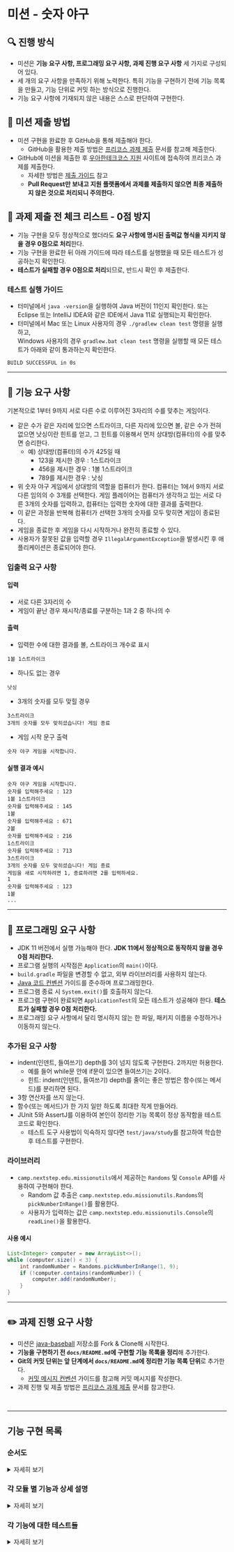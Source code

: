 # 미션 - 숫자 야구

## 🔍 진행 방식

- 미션은 **기능 요구 사항, 프로그래밍 요구 사항, 과제 진행 요구 사항** 세 가지로 구성되어 있다.
- 세 개의 요구 사항을 만족하기 위해 노력한다. 특히 기능을 구현하기 전에 기능 목록을 만들고, 기능 단위로 커밋 하는 방식으로 진행한다.
- 기능 요구 사항에 기재되지 않은 내용은 스스로 판단하여 구현한다.

## 📮 미션 제출 방법

- 미션 구현을 완료한 후 GitHub을 통해 제출해야 한다.
    - GitHub을 활용한 제출 방법은 [프리코스 과제 제출](https://github.com/woowacourse/woowacourse-docs/tree/master/precourse) 문서를 참고해
      제출한다.
- GitHub에 미션을 제출한 후 [우아한테크코스 지원](https://apply.techcourse.co.kr) 사이트에 접속하여 프리코스 과제를 제출한다.
    - 자세한 방법은 [제출 가이드](https://github.com/woowacourse/woowacourse-docs/tree/master/precourse#제출-가이드) 참고
    - **Pull Request만 보내고 지원 플랫폼에서 과제를 제출하지 않으면 최종 제출하지 않은 것으로 처리되니 주의한다.**

## 🚨 과제 제출 전 체크 리스트 - 0점 방지

- 기능 구현을 모두 정상적으로 했더라도 **요구 사항에 명시된 출력값 형식을 지키지 않을 경우 0점으로 처리**한다.
- 기능 구현을 완료한 뒤 아래 가이드에 따라 테스트를 실행했을 때 모든 테스트가 성공하는지 확인한다.
- **테스트가 실패할 경우 0점으로 처리**되므로, 반드시 확인 후 제출한다.

### 테스트 실행 가이드

- 터미널에서 `java -version`을 실행하여 Java 버전이 11인지 확인한다. 또는 Eclipse 또는 IntelliJ IDEA와 같은 IDE에서 Java 11로 실행되는지 확인한다.
- 터미널에서 Mac 또는 Linux 사용자의 경우 `./gradlew clean test` 명령을 실행하고,   
  Windows 사용자의 경우  `gradlew.bat clean test` 명령을 실행할 때 모든 테스트가 아래와 같이 통과하는지 확인한다.

```
BUILD SUCCESSFUL in 0s
```

---

## 🚀 기능 요구 사항

기본적으로 1부터 9까지 서로 다른 수로 이루어진 3자리의 수를 맞추는 게임이다.

- 같은 수가 같은 자리에 있으면 스트라이크, 다른 자리에 있으면 볼, 같은 수가 전혀 없으면 낫싱이란 힌트를 얻고, 그 힌트를 이용해서 먼저 상대방(컴퓨터)의 수를 맞추면 승리한다.
    - 예) 상대방(컴퓨터)의 수가 425일 때
        - 123을 제시한 경우 : 1스트라이크
        - 456을 제시한 경우 : 1볼 1스트라이크
        - 789를 제시한 경우 : 낫싱
- 위 숫자 야구 게임에서 상대방의 역할을 컴퓨터가 한다. 컴퓨터는 1에서 9까지 서로 다른 임의의 수 3개를 선택한다. 게임 플레이어는 컴퓨터가 생각하고 있는 서로 다른 3개의 숫자를 입력하고, 컴퓨터는 입력한 숫자에 대한
  결과를 출력한다.
- 이 같은 과정을 반복해 컴퓨터가 선택한 3개의 숫자를 모두 맞히면 게임이 종료된다.
- 게임을 종료한 후 게임을 다시 시작하거나 완전히 종료할 수 있다.
- 사용자가 잘못된 값을 입력할 경우 `IllegalArgumentException`을 발생시킨 후 애플리케이션은 종료되어야 한다.

### 입출력 요구 사항

#### 입력

- 서로 다른 3자리의 수
- 게임이 끝난 경우 재시작/종료를 구분하는 1과 2 중 하나의 수

#### 출력

- 입력한 수에 대한 결과를 볼, 스트라이크 개수로 표시

```
1볼 1스트라이크
```

- 하나도 없는 경우

```
낫싱
```

- 3개의 숫자를 모두 맞힐 경우

```
3스트라이크
3개의 숫자를 모두 맞히셨습니다! 게임 종료
```

- 게임 시작 문구 출력

```
숫자 야구 게임을 시작합니다.
``` 

#### 실행 결과 예시

```
숫자 야구 게임을 시작합니다.
숫자를 입력해주세요 : 123
1볼 1스트라이크
숫자를 입력해주세요 : 145
1볼
숫자를 입력해주세요 : 671
2볼
숫자를 입력해주세요 : 216
1스트라이크
숫자를 입력해주세요 : 713
3스트라이크
3개의 숫자를 모두 맞히셨습니다! 게임 종료
게임을 새로 시작하려면 1, 종료하려면 2를 입력하세요.
1
숫자를 입력해주세요 : 123
1볼
...
```

---

## 🎯 프로그래밍 요구 사항

- JDK 11 버전에서 실행 가능해야 한다. **JDK 11에서 정상적으로 동작하지 않을 경우 0점 처리한다.**
- 프로그램 실행의 시작점은 `Application`의 `main()`이다.
- `build.gradle` 파일을 변경할 수 없고, 외부 라이브러리를 사용하지 않는다.
- [Java 코드 컨벤션](https://github.com/woowacourse/woowacourse-docs/tree/master/styleguide/java) 가이드를 준수하며 프로그래밍한다.
- 프로그램 종료 시 `System.exit()`를 호출하지 않는다.
- 프로그램 구현이 완료되면 `ApplicationTest`의 모든 테스트가 성공해야 한다. **테스트가 실패할 경우 0점 처리한다.**
- 프로그래밍 요구 사항에서 달리 명시하지 않는 한 파일, 패키지 이름을 수정하거나 이동하지 않는다.

### 추가된 요구 사항

- indent(인덴트, 들여쓰기) depth를 3이 넘지 않도록 구현한다. 2까지만 허용한다.
    - 예를 들어 while문 안에 if문이 있으면 들여쓰기는 2이다.
    - 힌트: indent(인덴트, 들여쓰기) depth를 줄이는 좋은 방법은 함수(또는 메서드)를 분리하면 된다.
- 3항 연산자를 쓰지 않는다.
- 함수(또는 메서드)가 한 가지 일만 하도록 최대한 작게 만들어라.
- JUnit 5와 AssertJ를 이용하여 본인이 정리한 기능 목록이 정상 동작함을 테스트 코드로 확인한다.
    - 테스트 도구 사용법이 익숙하지 않다면 `test/java/study`를 참고하여 학습한 후 테스트를 구현한다.

### 라이브러리

- `camp.nextstep.edu.missionutils`에서 제공하는 `Randoms` 및 `Console` API를 사용하여 구현해야 한다.
    - Random 값 추출은 `camp.nextstep.edu.missionutils.Randoms`의 `pickNumberInRange()`를 활용한다.
    - 사용자가 입력하는 값은 `camp.nextstep.edu.missionutils.Console`의 `readLine()`을 활용한다.

#### 사용 예시

```java
List<Integer> computer = new ArrayList<>();
while (computer.size() < 3) {
    int randomNumber = Randoms.pickNumberInRange(1, 9);
    if (!computer.contains(randomNumber)) {
        computer.add(randomNumber);
    }
}
```

---

## ✏️ 과제 진행 요구 사항

- 미션은 [java-baseball](https://github.com/woowacourse-precourse/java-baseball) 저장소를 Fork & Clone해 시작한다.
- **기능을 구현하기 전 `docs/README.md`에 구현할 기능 목록을 정리**해 추가한다.
- **Git의 커밋 단위는 앞 단계에서 `docs/README.md`에 정리한 기능 목록 단위**로 추가한다.
    - [커밋 메시지 컨벤션](https://gist.github.com/stephenparish/9941e89d80e2bc58a153) 가이드를 참고해 커밋 메시지를 작성한다.
- 과제 진행 및 제출 방법은 [프리코스 과제 제출](https://github.com/woowacourse/woowacourse-docs/tree/master/precourse) 문서를 참고한다.

<br>

---

## 기능 구현 목록

### 순서도

<details>
    <summary>자세히 보기 </summary>

### 전체 순서도

<div style="text-align: center">
    <img src="https://k.kakaocdn.net/dn/cuPvdZ/btrQDFSw62b/PkUZkGg9yQoCO4tcvT3M0k/img.png" height="500" alt="">  <img src="https://img1.daumcdn.net/thumb/R1280x0/?scode=mtistory2&fname=https%3A%2F%2Fk.kakaocdn.net%2Fdn%2FbBmGeG%2FbtrQHBvTv89%2FiGu9LNo8vVBoFsHgdzrFFK%2Fimg.png" height="500" alt="">
</div>

### RandomNumberGenerator
<div style="text-align: center">
    <img src="https://img1.daumcdn.net/thumb/R1280x0/?scode=mtistory2&fname=https%3A%2F%2Fk.kakaocdn.net%2Fdn%2Fuik0f%2FbtrQErHxxsS%2FGwrWLEY0UUu2KVkNAn2rlK%2Fimg.png" width="200" alt="">
</div>

### HandleErrorForUserInput

<div style="text-align: center">
    <img src="https://img1.daumcdn.net/thumb/R1280x0/?scode=mtistory2&fname=https%3A%2F%2Fk.kakaocdn.net%2Fdn%2FbeY74v%2FbtrQJioJfb6%2FI63fVNYP52c1LXaOPgUHT1%2Fimg.png" width="400" alt="">
</div>

### CountStrikesAndBalls
<div style="text-align: center">
    <img src="https://img1.daumcdn.net/thumb/R1280x0/?scode=mtistory2&fname=https%3A%2F%2Fk.kakaocdn.net%2Fdn%2FQQ4Bh%2FbtrQFw2JV6o%2FCprMBXE3OTMNolITvPh24K%2Fimg.png" width="300" alt="">
</div>
</details>

### 각 모듈 별 기능과 상세 설명

<details>
    <summary> 자세히 보기</summary>

| 모듈 (메서드, 묶음 단위) | 기능 이름 | 상세 설명 |
| --- | --- | --- |
| #1. 정수 난수 배열 생성 모듈 | 1-1) 배열 초기화 | 총 3개의 정수를 담을 수 있는 길이 3의 정수 배열을 초기화한다. |
|  | 1-2) 정수 난수 생성 | camp.nextstep.edu.missionutils.Randoms의 pickNumberInRange(1,9)을 이용해 정수 난수를 생성한다. |
|  | 1-3) 배열에 정수 난수 추가 | 난수 배열에 이미 포함되어 있지 않은 수이면서, 배열 길이가 3이 아니라면 추가한다. 포함되어 있는 수라면, 다시 난수를 생성하도록 한다. |
| #2. 사용자 숫자 입력 | 2-1) 사용자에게 숫자 입력 받기 | camp.nextstep.edu.missionutils.Console의 readLine() 을 이용해 사용자 입력을 받는다. |
| #3. 입력 값 에러 이벤트 처리 | 3-1) 정수 배열 초기화 | 사용자로부터 입력 받은 3자리의 정수를 담을 배열을 초기화한다. |
|  | 3-2) 정수 여부 확인 | 정수가 3자리 숫자인지 확인한다. 아니라면, IllegalArgumentException  |
|  | 3-3) 3자리 확인 | 정수가 3자리 숫자인지 확인한다. 아니라면, IllegalArgumentException  |
|  | 3-4) 서로 다른 수 확인 | 사용자가 입력한 서로 다른 세 자리 수가 모두 다른 수인지, 정수 배열에 포함되어 있는 수인지  확인한다. 동일한 수가 이미 있다면, IllegalArgumentException  |
|  | 3-5) 범위 확인 (1~9) | 각 3자리 수가 모두 1~9 사이의 숫자인지 확인한다. (0 포함 여부 확인) 아니라면, IllegalArgumentException  |
|  | 3-6) 배열에 정수 추가 | 위의 모든 조건들을 만족하면, 해당 정수를 배열에 추가한다. |
| #4. 숫자 맞히기 | 4-1) 볼 개수 구하기 | 사용자가 입력한 수로 만든 정수 배열의 요소가 컴퓨터가 생성한 난수 배열의 3개 중 몇 개 포함되어 있는지 개수를 구한다. |
|  | 4-2) 볼 개수 확인 | 개수가 0이라면 “낫싱”을 출력하고, 아니라면 볼 개수 중 스트라이크 개수를 구하도록 한다. |
|  | 4-3) 스트라이크 개수 구하기 | 사용자가 입력한 수의 각 자리의 수가 난수 배열의 위치와 동일한 것의 개수를 구한다. 그 개수만큼 스트라이크 개수에서 뺀다. |
|  | 4-4) 볼, 스트라이크 개수 출력 | 볼의 개수가 b, 스트라이크 개수가 s일 때, “b볼, s스트라이크” 형식으로 출력한다. 볼가 0이라면 스트라이크만 출력하고, 스트라이크가 0이라면 볼만 출력한다. |
|  | 4-5) 스트라이크 개수 확인 | 스트라이크의 개수가 3이라면, “3개의 숫자를 모두 맞히셨습니다! 게임 종료 \n게임을 새로 시작하려면 1, 종료하려면 2를 입력하세요” 를 출력한다. |
| #5. 사용자 다음 명령 입력 | 5-1) 사용자에게 다음 명령 숫자 입력 받기 | camp.nextstep.edu.missionutils.Console의 readLine() 을 이용해 사용자 입력을 받는다. |
|  | 5-2) 입력 값 확인과 에러 처리 | 입력한 값이 1 또는 2인지 확인한다. 아니라면, IllegalArgumentException  |
|  | 5-3) 다시 게임 시작  | 입력 값이 2라면 다시 게임을 시작한다. (사용자에게 숫자를 입력 받는 기능부터 시작) |
|  | 5-4) 게임 종료 | 입력 값이 1이라면 게임을 종료한다. |
|  |  |  |

</details>

### 각 기능에 대한 테스트들

<details>
    <summary>자세히 보기 </summary>

| 테스트 대상 기능번호 | 테스트 이름  | 입력 값 예시 | 예상 결과 / 에러처리 |
| --- | --- | --- | --- |
| 3-2 | 정수 외에 다른 문자를 포함하는 수 | 34Y, hello, 2B1, 3B, AB, A | IllegalArgumentException |
| 3-3 | 3자리 수가 아닌 수 | 12, 2444 | IllegalArgumentException |
| 3-4 | 동일한 숫자 발견 | 799, 252, 112 | IllegalArgumentException |
| 3-5 | 0을 포함한 수 | 980, 012, 305 | IllegalArgumentException |
| 4-1 볼 개수 구하기 (정답: 123) | 3볼 | 231, 312 | s: 3 |
|  | 2볼 1스트라이크 | 132, 321, 213 | s: 3 |
|  | 1볼 2스트라이크 | 127, 623, 193 | s: 3 |
|  | 3스트라이크 | 123 | s: 3 |
|  | 2볼 | 612, 219 | s: 2 |
|  | 1볼 | 871, 762, 651 | s: 1 |
|  | 0스트라이크 | 876, 954 | 0 “낫싱” 출력 |
| 4-2 스트라이크 개수 구하기 (정답: 123) | 2볼 1스트라이크 | 132, 321, 213 | s: 2, b: 1 |
|  | 1볼 2스트라이크 | 127, 623, 193 | s: 1, b: 2 |
|  | 3스트라이크 | 123 | b: 3 |
| 5-2 사용자 다음 명령  | 1과 2가 아닌 정수, 문자열, 문자 | 0, 3, 142, ‘y’, ‘hello’, 24 | IllegalArgumentException |
| 5-3 게임 재시작 | 2인 경우 재시작 | 2 | “숫자를 입력하세요 : “ 부터 시작 |
| 5-3 게임 종료 | 1인 경우 종료 | 1 |  |

</details>